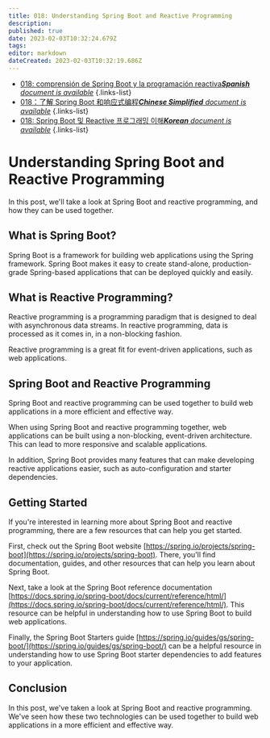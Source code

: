 ```yaml
---
title: 018: Understanding Spring Boot and Reactive Programming
description: 
published: true
date: 2023-02-03T10:32:24.679Z
tags: 
editor: markdown
dateCreated: 2023-02-03T10:32:19.686Z
---
```


- [018: comprensión de Spring Boot y la programación reactiva***Spanish** document is available*](/es/Knowledge-base/Spring-Boot/Learning/018-understanding-spring-boot-and-reactive-programming)
{.links-list}
- [018：了解 Spring Boot 和响应式编程***Chinese Simplified** document is available*](/zh/Knowledge-base/Spring-Boot/Learning/018-understanding-spring-boot-and-reactive-programming)
{.links-list}
- [018: Spring Boot 및 Reactive 프로그래밍 이해***Korean** document is available*](/ko/Knowledge-base/Spring-Boot/Learning/018-understanding-spring-boot-and-reactive-programming)
{.links-list}


# Understanding Spring Boot and Reactive Programming

In this post, we'll take a look at Spring Boot and reactive programming, and how they can be used together.

## What is Spring Boot?

Spring Boot is a framework for building web applications using the Spring framework. Spring Boot makes it easy to create stand-alone, production-grade Spring-based applications that can be deployed quickly and easily.

## What is Reactive Programming?

Reactive programming is a programming paradigm that is designed to deal with asynchronous data streams. In reactive programming, data is processed as it comes in, in a non-blocking fashion.

Reactive programming is a great fit for event-driven applications, such as web applications.

## Spring Boot and Reactive Programming

Spring Boot and reactive programming can be used together to build web applications in a more efficient and effective way.

When using Spring Boot and reactive programming together, web applications can be built using a non-blocking, event-driven architecture. This can lead to more responsive and scalable applications.

In addition, Spring Boot provides many features that can make developing reactive applications easier, such as auto-configuration and starter dependencies.

## Getting Started

If you're interested in learning more about Spring Boot and reactive programming, there are a few resources that can help you get started.

First, check out the Spring Boot website [https://spring.io/projects/spring-boot](https://spring.io/projects/spring-boot). There, you'll find documentation, guides, and other resources that can help you learn about Spring Boot.

Next, take a look at the Spring Boot reference documentation [https://docs.spring.io/spring-boot/docs/current/reference/html/](https://docs.spring.io/spring-boot/docs/current/reference/html/). This resource can be helpful in understanding how to use Spring Boot to build web applications.

Finally, the Spring Boot Starters guide [https://spring.io/guides/gs/spring-boot/](https://spring.io/guides/gs/spring-boot/) can be a helpful resource in understanding how to use Spring Boot starter dependencies to add features to your application.

## Conclusion

In this post, we've taken a look at Spring Boot and reactive programming. We've seen how these two technologies can be used together to build web applications in a more efficient and effective way.